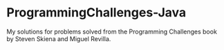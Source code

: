 # ProgrammingChallenges-Java

My solutions for problems solved from the Programming Challenges book by Steven Skiena and Miguel Revilla.
